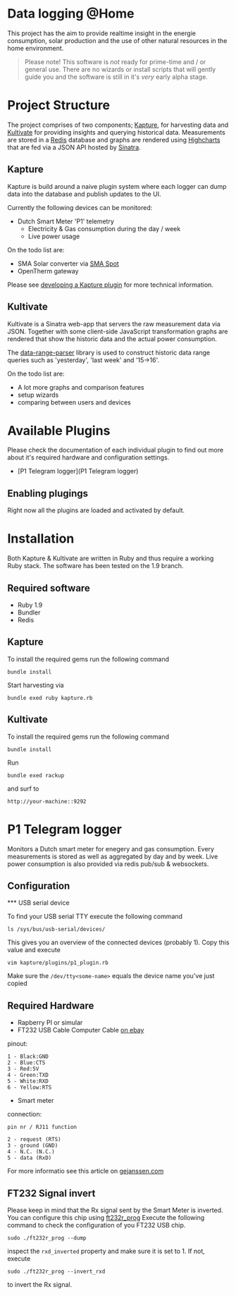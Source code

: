 Data logging @Home
==

This project has the aim to provide realtime insight in the energie consumption, solar production and the use of other natural resources in the home environment.

> Please note! This software is _not_ ready for prime-time and / or general use. There are no wizards or install scripts that will gently guide you and the software is still in it's _very_ early alpha stage.



Project Structure
====================================

The project comprises of two components; [Kapture](#kapture), for harvesting data and [Kultivate](#kultivate) for providing insights and querying historical data. Measurements are stored in a [Redis](http://redis.io) database and graphs are rendered using [Highcharts](http://www.highcharts.com/) that are fed via a JSON API hosted by [Sinatra](http://www.sinatrarb.com). 

Kapture
----------------

Kapture is build around a naive plugin system where each logger can dump data into the database and publish updates to the UI.

Currently the following devices can be monitored:

* Dutch Smart Meter 'P1' telemetry
	* Electricity & Gas consumption during the day / week 
	* Live power usage  

On the todo list are:

* SMA Solar converter via [SMA Spot](https://code.google.com/p/sma-spot/) 
* OpenTherm gateway

Please see [developing a Kapture plugin](kapture/docs/plugin_development.md) for more technical information.

Kultivate 
----------------

Kultivate is a Sinatra web-app that servers the raw measurement data via JSON. Together with some client-side JavaScript transformation graphs are rendered that show the historic data and the actual power consumption.

The [data-range-parser](https://github.com/mobz/date-range-parser) library is used to construct historic data range queries such as 'yesterday', 'last week' and '15->16'.

On the todo list are:

* A lot more graphs and comparison features
* setup wizards
* comparing between users and devices



Available Plugins
====================================

Please check the documentation of each individual plugin to find out more about it's required hardware and configuration settings.

* [P1 Telegram logger](P1 Telegram logger)

Enabling plugings
-----------

Right now all the plugins are loaded and activated by default. 


Installation
====================================

Both Kapture & Kultivate are written in Ruby and thus require a working Ruby stack. The software has been tested on the 1.9 branch.


Required software
---
* Ruby 1.9 
* Bundler
* Redis

Kapture
---

To install the required gems run the following command 

	bundle install

Start harvesting via

	bundle exed ruby kapture.rb

Kultivate
---

To install the required gems run the following command 

	bundle install

Run

	bundle exed rackup

and surf to

	http://your-machine::9292


P1 Telegram logger
====================================

Monitors a Dutch smart meter for enegery and gas consumption. Every measurements is stored as well as aggregated by day and by week. 
Live power consumption is also provided via redis pub/sub & websockets.

Configuration
------------------------------

*** USB serial device

To find your USB serial TTY execute the following command

	ls /sys/bus/usb-serial/devices/

This gives you an overview of the connected devices (probably 1). Copy this value and execute

	vim kapture/plugins/p1_plugin.rb

Make sure the `/dev/tty<some-name>` equals the device name you've just copied


Required Hardware
------------------------------

* Rapberry PI or simular
* FT232 USB Cable Computer Cable [on ebay](http://www.ebay.com/itm/261101529602)

pinout:

	1 - Black:GND 
	2 - Blue:CTS 
	3 - Red:5V 
	4 - Green:TXD 
	5 - White:RXD 
	6 - Yellow:RTS 

* Smart meter 

connection:

	pin nr / RJ11 function

	2 - request (RTS)
	3 - ground (GND)
	4 - N.C. (N.C.)
	5 - data (RxD)
	
For more informatio see this article on [gejanssen.com](http://gejanssen.com/howto/Slimme-meter-uitlezen/index.html)

FT232 Signal invert
----

Please keep in mind that the Rx signal sent by the Smart Meter is inverted. You can configure this chip using [ft232r_prog](http://rtr.ca/ft232r/) Execute the following command to check the configuration of you FT232 USB chip.

	sudo ./ft232r_prog --dump

inspect the `rxd_inverted` property and make sure it is set to 1. If not, execute

	sudo ./ft232r_prog --invert_rxd

to invert the Rx signal.
